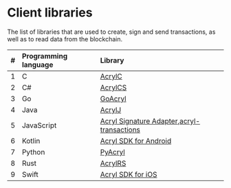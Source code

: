# Client libraries

The list of libraries that are used to create, sign and send transactions, as well as to read data from the blockchain.

| # | Programming language | Library |
| :--- | :--- | :--- |
| 1 | C | [AcrylC](/acryl-api-and-sdk/client-libraries/acryl-c.md) |
| 2 | C# | [AcrylCS](/acryl-api-and-sdk/client-libraries/acrylcs.md) |
| 3 | Go | [GoAcryl](/acryl-api-and-sdk/client-libraries/goacryl.md) |
| 4 | Java | [AcrylJ](/acryl-api-and-sdk/client-libraries/acrylj.md) |
| 5 | JavaScript | [Acryl Signature Adapter](/acryl-api-and-sdk/client-libraries/acryl-signature-adapter.md),[acryl-transactions](/acryl-api-and-sdk/client-libraries/acryl-transactions.md) |
| 6 | Kotlin | [Acryl SDK for Android](https://github.com/acrylplatform/AcrylSDK-android) |
| 7 | Python | [PyAcryl](/acryl-api-and-sdk/client-libraries/pyacryl.md) |
| 8 | Rust | [AcrylRS](/acryl-api-and-sdk/client-libraries/acrylrs.md) |
| 9 | Swift | [Acryl SDK for iOS](https://github.com/acrylplatform/AcrylSDK-iOS) |
